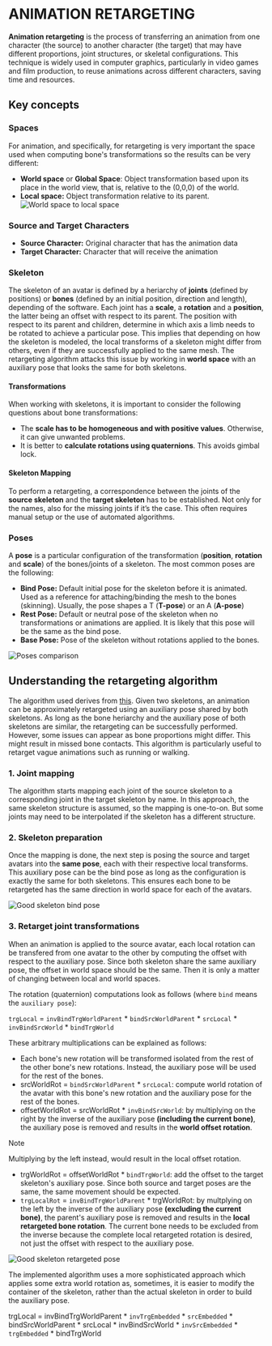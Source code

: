 
# ANIMATION RETARGETING
<b>Animation retargeting</b> is the process of transferring an animation from one character (the source) to another character (the target) that may have different proportions, joint structures, or skeletal configurations. This technique is widely used in computer graphics, particularly in video games and film production, to reuse animations across different characters, saving time and resources.

## Key concepts

### Spaces
For animation, and specifically, for retargeting is very important the space used when computing bone's transformations so the results can be very different:

- <b>World space</b> or <b>Global Space</b>: Object transformation based upon its place in the world view, that is, relative to the (0,0,0) of the world.
- <b>Local space:</b> Object transformation relative to its parent.
![World space to local space](imgs/Spaces.png)

### Source and Target Characters
- <b>Source Character:</b> Original character that has the animation data
- <b>Target Character:</b> Character that will receive the animation

### Skeleton
The skeleton of an avatar is defined by a heriarchy of <b>joints</b> (defined by positions) or <b>bones</b> (defined by an initial position, direction and length), depending of the software. Each joint has a <b>scale</b>, a <b>rotation</b> and a <b>position</b>, the latter being an offset with respect to its parent. The position with respect to its parent and children, determine in which axis a limb needs to be rotated to achieve a particular pose. This implies that depending on how the skeleton is modeled, the local transforms of a skeleton might differ from others, even if they are successfully applied to the same mesh. The retargeting algorithm attacks this issue by working in <b>world space</b> with an auxiliary pose that looks the same for both skeletons.

#### Transformations 
When working with skeletons, it is important to consider the following questions about bone transformations:
- The <b>scale has to be homogeneous and with positive values</b>. Otherwise, it can give unwanted problems.
- It is better to <b>calculate rotations using quaternions</b>. This avoids gimbal lock.
#### Skeleton Mapping

To perform a retargeting, a correspondence between the joints of the <b>source skeleton</b> and the <b>target skeleton</b> has to be established. Not only for the names, also for the missing joints if it’s the case. This often requires manual setup or the use of automated algorithms.

### Poses
A <b>pose</b> is a particular configuration of the transformation (<b>position</b>, <b>rotation</b> and <b>scale</b>) of the bones/joints of a skeleton. The most common poses are the following:
- <b>Bind Pose:</b> Default initial pose for the skeleton before it is animated. Used as a reference for attaching/binding the mesh to the bones (skinning). Usually, the pose shapes a T (<b>T-pose</b>) or an A (<b>A-pose</b>)
- <b>Rest Pose:</b> Default or neutral pose of the skeleton when no transformations or animations are applied. It is likely that this pose will be the same as the bind pose.
- <b>Base Pose:</b> Pose of the skeleton without rotations applied to the bones.

![Poses comparison](imgs/Poses.png)

## Understanding the retargeting algorithm 
The algorithm used derives from [this](https://github.com/sketchpunk/FunWithWebGL2/tree/master/lesson_132_animation_retargeting). Given two skeletons, an animation can be approximately retargeted using an auxiliary pose shared by both skeletons. As long as the bone heriarchy and the auxiliary pose of both skeletons are similar, the retargeting can be successfully performed. However, some issues can appear as bone proportions might differ. This might result in missed bone contacts. This algorithm is particularly useful to retarget vague animations such as running or walking.

### 1. Joint mapping
The algorithm starts mapping each joint of the source skeleton to a corresponding joint in the target skeleton by name. In this approach, the same skeleton structure is assumed, so the mapping is one-to-on. But some joints may need to be interpolated if the skeleton has a different structure.

### 2. Skeleton preparation 

Once the mapping is done, the next step is posing the source and target avatars into the <b>same pose</b>, each with their respective local transforms. This auxiliary pose can be the bind pose as long as the configuration is exactly the same for both skeletons. This ensures each bone to be retargeted has the same direction in world space for each of the avatars. 

![Good skeleton bind pose](imgs/GoodPose.png)

### 3. Retarget joint transformations
When an animation is applied to the source avatar, each local rotation can be transfered from one avatar to the other by computing the offset with respect to the auxiliary pose. Since both skeleton share the same auxiliary pose, the offset in world space should be the same. Then it is only a matter of changing between local and world spaces.

The rotation (quaternion) computations look as follows (where `bind` means the `auxiliary pose`):

`trgLocal` = `invBindTrgWorldParent` * `bindSrcWorldParent` * `srcLocal` * `invBindSrcWorld` * `bindTrgWorld`

These arbitrary multiplications can be explained as follows:
- Each bone's new rotation will be transformed isolated from the rest of the other bone's new rotations. Instead, the auxiliary pose will be used for the rest of the bones. 
- srcWorldRot = `bindSrcWorldParent` * `srcLocal`: compute world rotation of the avatar with this bone's new rotation and the auxiliary pose for the rest of the bones.
- offsetWorldRot = srcWorldRot * `invBindSrcWorld`: by multiplying on the right by the inverse of the auxiliary pose __(including the current bone)__, the auxiliary pose is removed and results in the __world offset rotation__. 
> [!NOTE] 
> Multiplying by the left instead, would result in the local offset rotation.
- trgWorldRot = offsetWorldRot * `bindTrgWorld`: add the offset to the target skeleton's auxiliary pose. Since both source and target poses are the same, the same movement should be expected.
- `trgLocalRot` = `invBindTrgWorldParent` * trgWorldRot: by multplying on the left by the inverse of the auxiliary pose __(excluding the current bone)__, the parent's auxiliary pose is removed and results in the __local retargeted bone rotation__. The current bone needs to be excluded from the inverse because the complete local retargeted rotation is desired, not just the offset with respect to the auxiliary pose. 

![Good skeleton retargeted pose](imgs/GoodRetarget.png)

The implemented algorithm uses a more sophisticated approach which applies some extra world rotation as, sometimes, it is easier to modify the container of the skeleton, rather than the actual skeleton in order to build the auxiliary pose. 

trgLocal = invBindTrgWorldParent * `invTrgEmbedded` * `srcEmbedded` * bindSrcWorldParent * srcLocal * invBindSrcWorld * `invSrcEmbedded` * `trgEmbedded` * bindTrgWorld